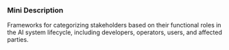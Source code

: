### Mini Description

Frameworks for categorizing stakeholders based on their functional roles in the AI system lifecycle, including developers, operators, users, and affected parties.

